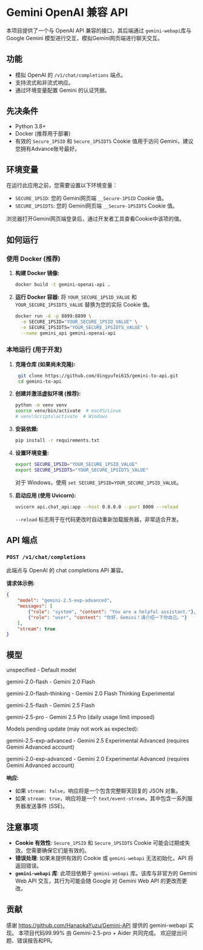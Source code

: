 # Gemini OpenAI 兼容 API

本项目提供了一个与 OpenAI API 兼容的接口，其后端通过 `gemini-webapi`库与 Google Gemini 模型进行交互，模拟Gemini网页端进行聊天交互。

## 功能

-   模拟 OpenAI 的 `/v1/chat/completions` 端点。
-   支持流式和非流式响应。
-   通过环境变量配置 Gemini 的认证凭据。

## 先决条件

-   Python 3.8+
-   Docker (推荐用于部署)
-   有效的 `Secure_1PSID` 和 `Secure_1PSIDTS` Cookie 值用于访问 Gemini，建议您拥有Advance账号最好。

## 环境变量

在运行此应用之前，您需要设置以下环境变量：

-   `SECURE_1PSID`: 您的 Gemini网页端 `__Secure-1PSID` Cookie 值。
-   `SECURE_1PSIDTS`: 您的 Gemini网页端 `__Secure-1PSIDTS` Cookie 值。

浏览器打开Gemini网页端登录后，通过开发者工具查看Cookie中该项的值。

## 如何运行

### 使用 Docker (推荐)

1.  **构建 Docker 镜像:**
    ```bash
    docker build -t gemini-openai-api .
    ```

2.  **运行 Docker 容器:**
    将 `YOUR_SECURE_1PSID_VALUE` 和 `YOUR_SECURE_1PSIDTS_VALUE` 替换为您的实际 Cookie 值。
    ```bash
    docker run -d -p 8899:8899 \
      -e SECURE_1PSID="YOUR_SECURE_1PSID_VALUE" \
      -e SECURE_1PSIDTS="YOUR_SECURE_1PSIDTS_VALUE" \
      --name gemini_api gemini-openai-api
    ```

### 本地运行 (用于开发)

1.  **克隆仓库 (如果尚未克隆):**
    ```bash
     git clone https://github.com/dingyufei615/gemini-to-api.git
     cd gemini-to-api
    ```

2.  **创建并激活虚拟环境 (推荐):**
    ```bash
    python -m venv venv
    source venv/bin/activate  # macOS/Linux
    # venv\Scripts\activate  # Windows
    ```

3.  **安装依赖:**
    ```bash
    pip install -r requirements.txt
    ```

4.  **设置环境变量:**
    ```bash
    export SECURE_1PSID="YOUR_SECURE_1PSID_VALUE"
    export SECURE_1PSIDTS="YOUR_SECURE_1PSIDTS_VALUE"
    ```
    对于 Windows，使用 `set SECURE_1PSID=YOUR_SECURE_1PSID_VALUE`。

5.  **启动应用 (使用 Uvicorn):**
    ```bash
    uvicorn api.chat_api:app --host 0.0.0.0 --port 8000 --reload
    ```
    `--reload` 标志用于在代码更改时自动重新加载服务器，非常适合开发。

## API 端点

### `POST /v1/chat/completions`

此端点与 OpenAI 的 chat completions API 兼容。

**请求体示例:**

```json
{
    "model": "gemini-2.5-exp-advanced",
    "messages": [
        {"role": "system", "content": "You are a helpful assistant."},
        {"role": "user", "content": "你好，Gemini！请介绍一下你自己。"}
    ],
    "stream": true
}
```

## 模型

unspecified - Default model

gemini-2.0-flash - Gemini 2.0 Flash

gemini-2.0-flash-thinking - Gemini 2.0 Flash Thinking Experimental

gemini-2.5-flash - Gemini 2.5 Flash

gemini-2.5-pro - Gemini 2.5 Pro (daily usage limit imposed)


Models pending update (may not work as expected):

gemini-2.5-exp-advanced - Gemini 2.5 Experimental Advanced (requires Gemini Advanced account)

gemini-2.0-exp-advanced - Gemini 2.0 Experimental Advanced (requires Gemini Advanced account)


**响应:**

-   如果 `stream: false`，响应将是一个包含完整聊天回复的 JSON 对象。
-   如果 `stream: true`，响应将是一个 `text/event-stream`，其中包含一系列服务器发送事件 (SSE)。

## 注意事项

-   **Cookie 有效性**: `Secure_1PSID` 和 `Secure_1PSIDTS` Cookie 可能会过期或失效。您需要确保它们是有效的。
-   **错误处理**: 如果未提供有效的 Cookie 或 `gemini-webapi` 无法初始化，API 将返回错误。
-   **`gemini-webapi` 库**: 此项目依赖于 `gemini-webapi` 库。该库与非官方的 Gemini Web API 交互，其行为可能会随 Google 对 Gemini Web API 的更改而更改。

## 贡献
感谢 https://github.com/HanaokaYuzu/Gemini-API 提供的 gemini-webapi 实现。
本项目代码99.99% 由 Gemini-2.5-pro + Aider 共同完成。
欢迎提出问题、错误报告和PR。
